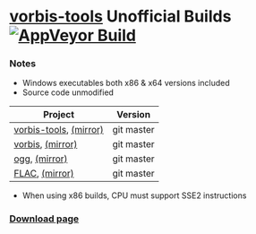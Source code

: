 ﻿# [vorbis-tools](https://xiph.org/vorbis/) Unofficial Builds [![AppVeyor Build](https://ci.appveyor.com/api/projects/status/github/Chocobo1/vorbis-tools_win32-build?branch=master&svg=true)](https://ci.appveyor.com/project/Chocobo1/vorbis-tools-win32-build)

### Notes
* Windows executables both x86 & x64 versions included
* Source code unmodified

 |Project|Version|
 |---|---|
 |[vorbis-tools](https://git.xiph.org/?p=vorbis-tools.git), [(mirror)](https://github.com/xiph/vorbis-tools)|git master|
 |[vorbis](https://git.xiph.org/?p=vorbis.git), [(mirror)](https://github.com/xiph/vorbis)|git master|
 |[ogg](https://git.xiph.org/?p=ogg.git), [(mirror)](https://github.com/xiph/ogg)|git master|
 |[FLAC](https://git.xiph.org/?p=flac.git), [(mirror)](https://github.com/xiph/flac)|git master|

* When using x86 builds, CPU must support SSE2 instructions

### [Download page](https://github.com/Chocobo1/vorbis-tools_win32-build/releases)
